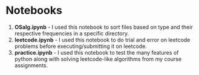 # Notebooks
1. <b>OSalg.ipynb</b> - I used this notebook to sort files based on type and their respective frequencies in a specific directory.
2. <b>leetcode.ipynb</b> - I used this notebook to do trial and error on leetcode problems before executing/submitting it on leetcode.
3. <b>practice.ipynb</b> - I used this notebook to test the many features of python along with solving leetcode-like algorithms from my course assignments.
